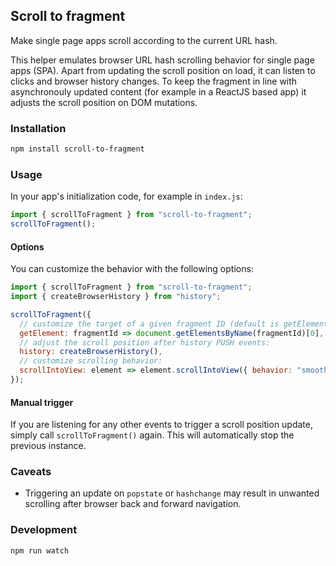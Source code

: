 ## Scroll to fragment

Make single page apps scroll according to the current URL hash.

This helper emulates browser URL hash scrolling behavior for single page apps (SPA).
Apart from updating the scroll position on load, it can listen to clicks and browser history changes.
To keep the fragment in line with asynchronouly updated content (for example in a ReactJS based app) it adjusts the scroll position on DOM mutations.

### Installation

```sh
npm install scroll-to-fragment
```

### Usage

In your app's initialization code, for example in `index.js`:

```js
import { scrollToFragment } from "scroll-to-fragment";
scrollToFragment();
```

#### Options

You can customize the behavior with the following options:

```js
import { scrollToFragment } from "scroll-to-fragment";
import { createBrowserHistory } from "history";

scrollToFragment({
  // customize the target of a given fragment ID (default is getElementById):
  getElement: fragmentId => document.getElementsByName(fragmentId)[0],
  // adjust the scroll position after history PUSH events:
  history: createBrowserHistory(),
  // customize scrolling behavior:
  scrollIntoView: element => element.scrollIntoView({ behavior: "smooth" })
});
```

#### Manual trigger

If you are listening for any other events to trigger a scroll position update, simply call `scrollToFragment()` again. This will automatically stop the previous instance.

### Caveats

- Triggering an update on `popstate` or `hashchange` may result in unwanted scrolling after browser back and forward navigation.

### Development

```sh
npm run watch
```
